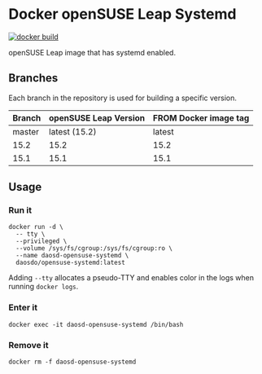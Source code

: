 # Docker openSUSE Leap Systemd

[![docker build](https://github.com/daos-do/docker-centos-systemd/workflows/docker%20build/badge.svg?branch=master)](https://hub.docker.com/repository/docker/daosdo/centos-systemd)

openSUSE Leap image that has systemd enabled.

## Branches

Each branch in the repository is used for building a specific version.

| Branch | openSUSE Leap Version | FROM Docker image tag |
| ------ | --------------------- | --------------------- |
| master | latest (15.2)         | latest                |
| 15.2   | 15.2                  | 15.2                  |
| 15.1   | 15.1                  | 15.1                  |

## Usage

### Run it

```
docker run -d \
  -- tty \
  --privileged \
  --volume /sys/fs/cgroup:/sys/fs/cgroup:ro \
  --name daosd-opensuse-systemd \
  daosdo/opensuse-systemd:latest
```

Adding `--tty` allocates a pseudo-TTY and enables color in the logs when
running `docker logs`.

### Enter it

```
docker exec -it daosd-opensuse-systemd /bin/bash
```

### Remove it

```
docker rm -f daosd-opensuse-systemd
```
